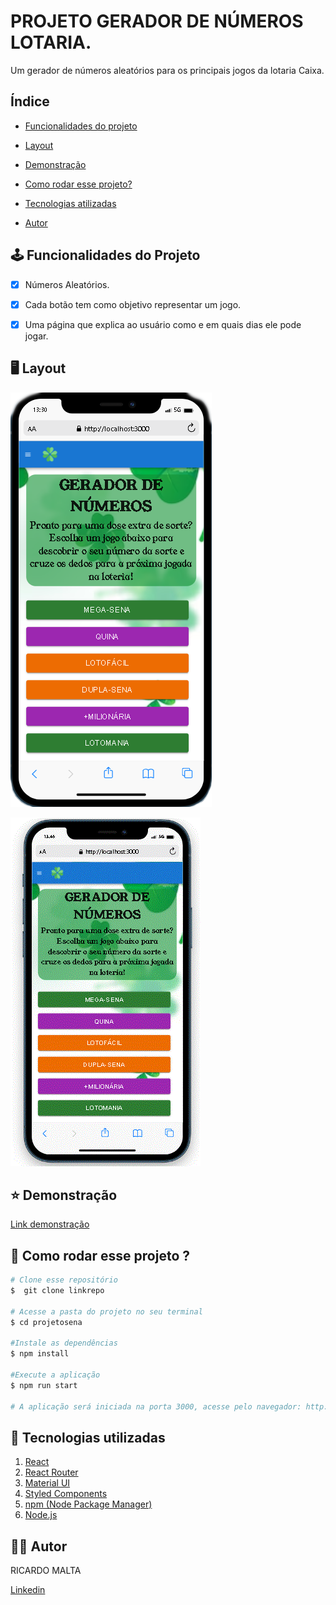 # PROJETO GERADOR DE NÚMEROS LOTARIA.

Um gerador de números aleatórios para os principais jogos da lotaria Caixa.

## Índice

- <a href="#funcionalidades">Funcionalidades do projeto</a>

- <a href="layout">Layout</a>

- <a href="demonstracao">Demonstração</a>

- <a href="rodar">Como rodar esse projeto?<a>

- <a href="#tecnologias">Tecnologias atilizadas</a>

- <a href="Autor">Autor</a>

## 🕹️ Funcionalidades do Projeto

- [x] Números Aleatórios.

- [x] Cada botão tem como objetivo representar um jogo.

- [x] Uma página que explica ao usuário como e em quais dias ele pode jogar.

## 🖥️ Layout

![Tela Principal](./src/assets/images/tela01.png)

![Gif da tela](./src/assets//images/GifTela.gif)

## ⭐ Demonstração
[Link demonstração]()

## 📀 Como rodar esse projeto ?


```bash
# Clone esse repositório
$  git clone linkrepo

# Acesse a pasta do projeto no seu terminal
$ cd projetosena

#Instale as dependências
$ npm install

#Execute a aplicação
$ npm run start

# A aplicação será iniciada na porta 3000, acesse pelo navegador: http://localhost:3000
```

## 💫 Tecnologias utilizadas 

1. [React](https://react.dev/)
2. [React Router](https://reactrouter.com/en/main)
3. [Material UI](https://mui.com/)
4. [Styled Components](https://styled-components.com/)
5. [npm (Node Package Manager)](https://docs.npmjs.com/)
6. [Node.js](https://nodejs.org/docs/) 

## 👨‍🎨 Autor 

RICARDO MALTA

[Linkedin](https://www.linkedin.com/in/ricardo-malta-632b70164/)




